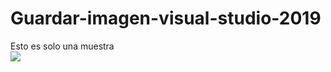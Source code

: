 # Guardar-imagen-visual-studio-2019


Esto es solo una muestra
<br>
<img src="https://i.imgur.com/9slDHNk.png">
